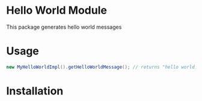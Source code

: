 Hello World Module
===================

This package generates hello world messages


# Usage

```java
new MyHelloWorldImpl().getHelloWorldMessage(); // returns "hello world!"
```


# Installation
